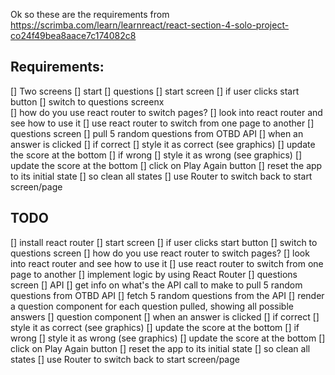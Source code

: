 Ok so these are the requirements from https://scrimba.com/learn/learnreact/react-section-4-solo-project-co24f49bea8aace7c174082c8

## Requirements:
[] Two screens
    [] start
    [] questions
[] start screen
    [] if user clicks start button
        [] switch to questions screenx\
            [] how do you use react router to switch pages?
                [] look into react router and see how to use it
                [] use react router to switch from one page to another
[] questions screen
    [] pull 5 random questions from OTBD API
    [] when an answer is clicked
        [] if correct
            [] style it as correct (see graphics)
            [] update the score at the bottom
        [] if wrong
            [] style it as wrong (see graphics)
            [] update the score at the bottom
    [] click on Play Again button
        [] reset the app to its initial state
            [] so clean all states
            [] use Router to switch back to start screen/page


## TODO
[] install react router
[] start screen
    [] if user clicks start button
        [] switch to questions screen
            [] how do you use react router to switch pages?
                [] look into react router and see how to use it
                [] use react router to switch from one page to another
            [] implement logic by using React Router
[] questions screen
    [] API
        [] get info on what's the API call to make to pull 5 random questions from OTBD API
        [] fetch 5 random questions from the API
        [] render a question component for each question pulled, showing all possible answers
    [] question component
        [] when an answer is clicked
            [] if correct
                [] style it as correct (see graphics)
                [] update the score at the bottom
            [] if wrong
                [] style it as wrong (see graphics)
                [] update the score at the bottom
    [] click on Play Again button
        [] reset the app to its initial state
            [] so clean all states
            [] use Router to switch back to start screen/page